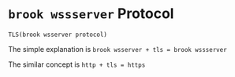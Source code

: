 # `brook wssserver` Protocol

```
TLS(brook wsserver protocol)
```

The simple explanation is `brook wsserver + tls = brook wssserver`

The similar concept is `http + tls = https`

